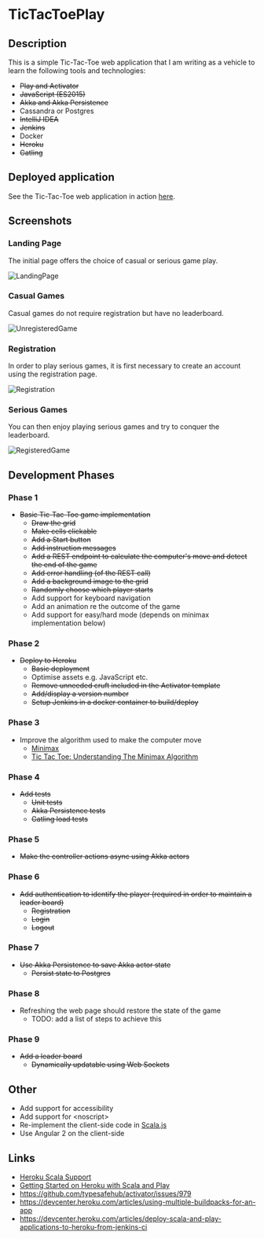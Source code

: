 
# TicTacToePlay

## Description

This is a simple Tic-Tac-Toe web application that I am writing as a vehicle to learn
the following tools and technologies:

* ~~Play and Activator~~
* ~~JavaScript (ES2015)~~
* ~~Akka and Akka Persistence~~
* Cassandra or Postgres
* ~~IntelliJ IDEA~~
* ~~Jenkins~~
* Docker
* ~~Heroku~~
* ~~Gatling~~

## Deployed application

See the Tic-Tac-Toe web application in action [here](https://tictactoeplay.herokuapp.com/).

## Screenshots

### Landing Page

The initial page offers the choice of casual or serious game play.

![LandingPage](Images/LandingPage.png)

### Casual Games

Casual games do not require registration but have no leaderboard.

![UnregisteredGame](Images/UnregisteredGame.png)

### Registration

In order to play serious games, it is first necessary to create an account using the registration page.

![Registration](Images/Registration.png)

### Serious Games

You can then enjoy playing serious games and try to conquer the leaderboard.

![RegisteredGame](Images/RegisteredGame.png)

## Development Phases

### Phase 1

* ~~Basic Tic-Tac-Toe game implementation~~
  * ~~Draw the grid~~
  * ~~Make cells clickable~~
  * ~~Add a Start button~~
  * ~~Add instruction messages~~
  * ~~Add a REST endpoint to calculate the computer's move and detect the end of the game~~
  * ~~Add error handling (of the REST call)~~
  * ~~Add a background image to the grid~~
  * ~~Randomly choose which player starts~~
  * Add support for keyboard navigation
  * Add an animation re the outcome of the game
  * Add support for easy/hard mode (depends on minimax implementation below)

### Phase 2

* ~~Deploy to Heroku~~
  * ~~Basic deployment~~
  * Optimise assets e.g. JavaScript etc.
  * ~~Remove unneeded cruft included in the Activator template~~
  * ~~Add/display a version number~~
  * ~~Setup Jenkins in a docker container to build/deploy~~

### Phase 3

* Improve the algorithm used to make the computer move
    * [Minimax](https://en.wikipedia.org/wiki/Minimax)
    * [Tic Tac Toe: Understanding The Minimax Algorithm](http://neverstopbuilding.com/minimax)

### Phase 4

* ~~Add tests~~
  * ~~Unit tests~~
  * ~~Akka Persistence tests~~
  * ~~Gatling load tests~~

### Phase 5

* ~~Make the controller actions async using Akka actors~~

### Phase 6

* ~~Add authentication to identify the player (required in order to maintain a leader board)~~
    * ~~Registration~~
    * ~~Login~~
    * ~~Logout~~

### Phase 7

* ~~Use Akka Persistence to save Akka actor state~~
  * ~~Persist state to Postgres~~

### Phase 8

* Refreshing the web page should restore the state of the game
  * TODO: add a list of steps to achieve this

### Phase 9

* ~~Add a leader board~~
    * ~~Dynamically updatable using Web Sockets~~

## Other

* Add support for accessibility
* Add support for &lt;noscript&gt;
* Re-implement the client-side code in [Scala.js](https://www.scala-js.org/)
* Use Angular 2 on the client-side

## Links

* [Heroku Scala Support](https://devcenter.heroku.com/articles/scala-support)
* [Getting Started on Heroku with Scala and Play](https://devcenter.heroku.com/articles/getting-started-with-scala#introduction)
* https://github.com/typesafehub/activator/issues/979
* https://devcenter.heroku.com/articles/using-multiple-buildpacks-for-an-app
* https://devcenter.heroku.com/articles/deploy-scala-and-play-applications-to-heroku-from-jenkins-ci
